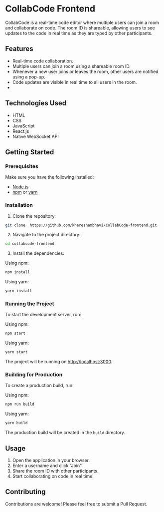 # CollabCode Frontend

CollabCode is a real-time code editor where multiple users can join a room and collaborate on code. The room ID is shareable, allowing users to see updates to the code in real time as they are typed by other participants.

## Features

- Real-time code collaboration.
- Multiple users can join a room using a shareable room ID.
- Whenever a new user joins or leaves the room, other users are notified using a pop-up.
- Code updates are visible in real time to all users in the room.
- 

## Technologies Used

- HTML
- CSS
- JavaScript
- React.js
- Native WebSocket API

## Getting Started

### Prerequisites

Make sure you have the following installed:

- [Node.js](https://nodejs.org/)
- [npm](https://www.npmjs.com/) or [yarn](https://yarnpkg.com/)

### Installation

1. Clone the repository:

```bash
git clone  https://github.com/khareshambhavi/CollabCode-frontend.git
```

2. Navigate to the project directory:

```bash
cd collabcode-frontend
```

3. Install the dependencies:

Using npm:

```bash
npm install
```

Using yarn:

```bash
yarn install
```

### Running the Project

To start the development server, run:

Using npm:

```bash
npm start
```

Using yarn:

```bash
yarn start
```

The project will be running on [http://localhost:3000](http://localhost:3000).

### Building for Production

To create a production build, run:

Using npm:

```bash
npm run build
```

Using yarn:

```bash
yarn build
```

The production build will be created in the `build` directory.

## Usage

1. Open the application in your browser.
2. Enter a username and click "Join".
3. Share the room ID with other participants.
4. Start collaborating on code in real time!

## Contributing

Contributions are welcome! Please feel free to submit a Pull Request.
